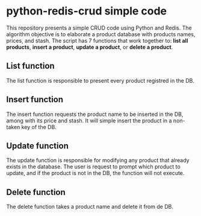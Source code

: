 # python-redis-crud simple code

This repository presents a simple CRUD code using Python and Redis.
The algorithm objective is to elaborate a product database with 
products names, prices, and stash. The script has 7 functions 
that work together to: **list all products**, **insert a product**,
**update a product**, or **delete a product**.

## List function 

The list function is responsible to present every product
registred in the DB.

## Insert function

The insert function requests the product name to be inserted in
the DB, among with its price and stash. It will simple insert
the product in a non-taken key of the DB.

## Update function

The update function is responsible for modifying any product that
already exists in the database. The user is request to prompt
which product to update, and if the product is not in the DB,
the function will not execute.

## Delete function

The delete function takes a product name and delete it from de DB.
